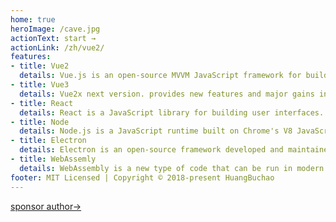 ```yaml
---
home: true
heroImage: /cave.jpg
actionText: start →
actionLink: /zh/vue2/
features:
- title: Vue2
  details: Vue.js is an open-source MVVM JavaScript framework for building user interfaces and single-page applications. Designed by Evan You.
- title: Vue3
  details: Vue2x next version. provides new features and major gains in performance.
- title: React
  details: React is a JavaScript library for building user interfaces. It is maintained by Facebook and a community of individual developers and companies.
- title: Node
  details: Node.js is a JavaScript runtime built on Chrome's V8 JavaScript engine. Original author is Ryan Dahl.
- title: Electron
  details: Electron is an open-source framework developed and maintained by GitHub. Electron allows for the development of desktop GUI applications using web technologies.
- title: WebAssemly
  details: WebAssembly is a new type of code that can be run in modern web browsers. it is designed to be an effective compilation target for low-level source languages.
footer: MIT Licensed | Copyright © 2018-present HuangBuchao
---
```


[sponsor author->](/sponsor/sponsor)